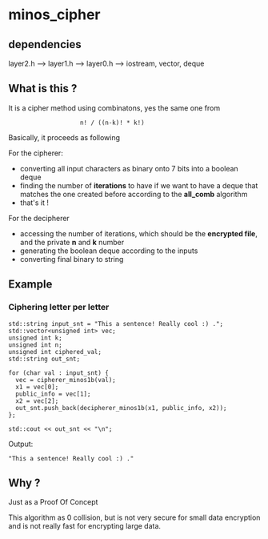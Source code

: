 # minos_cipher

## dependencies 

layer2.h --&gt; layer1.h --&gt; layer0.h --&gt; iostream, vector, deque

## What is this ?

It is a cipher method using combinatons, yes the same one from 

                        n! / ((n-k)! * k!)
                        
Basically, it proceeds as following

For the cipherer:

- converting all input characters as binary onto 7 bits into a boolean deque
- finding the number of **iterations** to have if we want to have a deque that matches the one created before according to the **all_comb** algorithm
- that's it !

For the decipherer

- accessing the number of iterations, which should be the **encrypted file**, and the private **n** and **k** number
- generating the boolean deque according to the inputs
- converting final binary to string

## Example

### Ciphering letter per letter

```
std::string input_snt = "This a sentence! Really cool :) .";
std::vector<unsigned int> vec;
unsigned int k;
unsigned int n;
unsigned int ciphered_val;
std::string out_snt;

for (char val : input_snt) {
  vec = cipherer_minos1b(val);
  x1 = vec[0];
  public_info = vec[1];
  x2 = vec[2];
  out_snt.push_back(decipherer_minos1b(x1, public_info, x2));
};

std::cout << out_snt << "\n";

```

Output:

`"This a sentence! Really cool :) ."`

## Why ?

Just as a Proof Of Concept

This algorithm as 0 collision, but is not very secure for small data encryption and is not really fast for encrypting large data.




